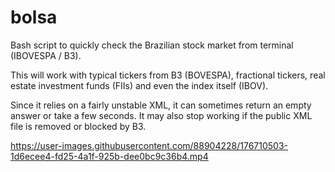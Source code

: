 # bolsa
Bash script to quickly check the Brazilian stock market from terminal (IBOVESPA / B3).

This will work with typical tickers from B3 (BOVESPA), fractional tickers, real estate investment funds (FIIs) and even the index itself (IBOV).

Since it relies on a fairly unstable XML, it can sometimes return an empty answer or take a few seconds. It may also stop working if the public XML file is removed or blocked by B3.

https://user-images.githubusercontent.com/88904228/176710503-1d6ecee4-fd25-4a1f-925b-dee0bc9c36b4.mp4



